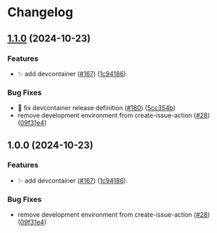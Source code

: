 # Changelog

## [1.1.0](https://github.com/bagermen/rnd-images/compare/devcontainer-v1.0.0...devcontainer-v1.1.0) (2024-10-23)


### Features

* ✨ add devcontainer ([#167](https://github.com/bagermen/rnd-images/issues/167)) ([1c94186](https://github.com/bagermen/rnd-images/commit/1c9418644ff6ad39693280b1c4b59fa81cafe2d6))


### Bug Fixes

* 🐛 fix devcontainer release definition ([#180](https://github.com/bagermen/rnd-images/issues/180)) ([5cc354b](https://github.com/bagermen/rnd-images/commit/5cc354b6cedfeee1f820fbd248b71f00fc351e85))
* remove development environment  from create-issue-action ([#28](https://github.com/bagermen/rnd-images/issues/28)) ([09f31e4](https://github.com/bagermen/rnd-images/commit/09f31e4188e89e57d5e29f476a26a11bca9105f6))

## 1.0.0 (2024-10-23)


### Features

* ✨ add devcontainer ([#167](https://github.com/bagermen/rnd-images/issues/167)) ([1c94186](https://github.com/bagermen/rnd-images/commit/1c9418644ff6ad39693280b1c4b59fa81cafe2d6))


### Bug Fixes

* remove development environment  from create-issue-action ([#28](https://github.com/bagermen/rnd-images/issues/28)) ([09f31e4](https://github.com/bagermen/rnd-images/commit/09f31e4188e89e57d5e29f476a26a11bca9105f6))
